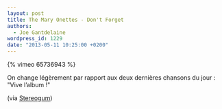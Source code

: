 ```yaml
---
layout: post
title: The Mary Onettes - Don't Forget
authors:
  - Joe Gantdelaine
wordpress_id: 1229
date: "2013-05-11 10:25:00 +0200"
---
```


{% vimeo 65736943 %}

On change légèrement par rapport aux deux dernières chansons du jour : "Vive
l’album !"

(via
[Stereogum](https://stereogum.com/1344071/the-mary-onettes-dont-forget-video-stereogum-premiere/video/))

